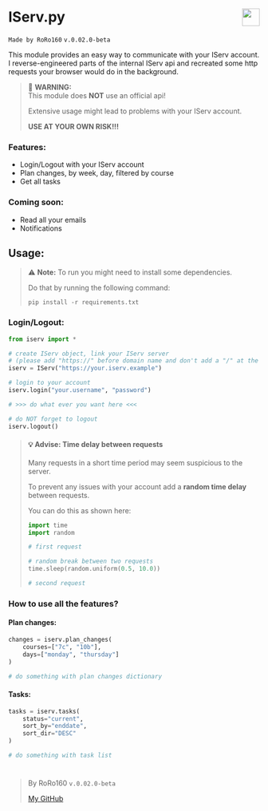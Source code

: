 # IServ.py <img src="https://iserv.de/downloads/logo/IServ_Logo_klein_RGB_clean.svg" alt="" height="35" align="right">

`Made by RoRo160` `v.0.02.0-beta`

This module provides an easy way to communicate with your IServ account.
I reverse-engineered parts of the internal IServ api and recreated some http requests your browser would do in the 
background.

> 🔴 **WARNING:** <br/> 
> This module does **NOT** use an official api!
> 
> Extensive usage might lead to problems with your IServ account.
> 
> **USE AT YOUR OWN RISK!!!**

### Features:

- Login/Logout with your IServ account
- Plan changes, by week, day, filtered by course
- Get all tasks

### Coming soon:

- Read all your emails
- Notifications

## Usage:

> ⚠ **Note:**
> To run you might need to install some dependencies.
> 
> Do that by running the following command: 
> ````shell 
> pip install -r requirements.txt 
> ````

### Login/Logout:
````python
from iserv import *

# create IServ object, link your IServ server 
# (please add "https://" before domain name and don't add a "/" at the end!)
iserv = IServ("https://your.iserv.example")

# login to your account
iserv.login("your.username", "password")

# >>> do what ever you want here <<<

# do NOT forget to logout
iserv.logout()
````

> #### 💡 **Advise:** Time delay between requests
> Many requests in a short time period may seem suspicious to the server.
> 
> To prevent any issues with your account add a **random time delay** between requests.
> 
> You can do this as shown here:
> 
> ````python
> import time
> import random
> 
> # first request
> 
> # random break between two requests
> time.sleep(random.uniform(0.5, 10.0))
> 
> # second request
> ````
> 


### How to use all the features?

#### Plan changes:
````python
changes = iserv.plan_changes(
    courses=["7c", "10b"], 
    days=["monday", "thursday"]
)

# do something with plan changes dictionary
````
#### Tasks:
````python
tasks = iserv.tasks(
    status="current",
    sort_by="enddate",
    sort_dir="DESC"
)

# do something with task list
````

#

> By RoRo160  `v.0.02.0-beta`
> 
> [My GitHub](https://github.com/RoRo160)
